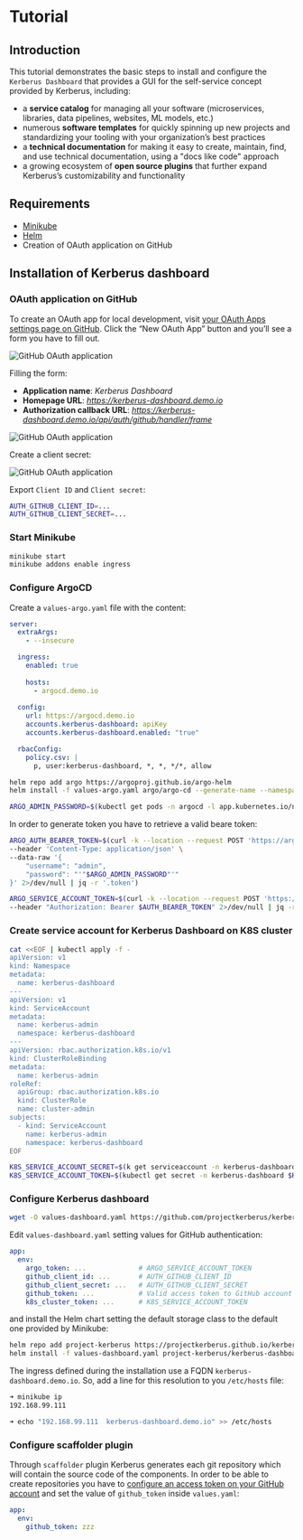 # Tutorial

## Introduction

This tutorial demonstrates the basic steps to install and configure the `Kerberus Dashboard` that provides a GUI for the self-service concept provided by Kerberus, including:

* a **service catalog** for managing all your software (microservices, libraries, data pipelines, websites, ML models, etc.)
* numerous **software templates** for quickly spinning up new projects and standardizing your tooling with your organization’s best practices
* a **technical documentation** for making it easy to create, maintain, find, and use technical documentation, using a "docs like code" approach
* a growing ecosystem of **open source plugins** that further expand Kerberus’s customizability and functionality

## Requirements

* [Minikube](https://minikube.sigs.k8s.io/docs/start/)
* [Helm](https://helm.sh/docs/intro/install/)
* Creation of OAuth application on GitHub

## Installation of Kerberus dashboard

### OAuth application on GitHub

To create an OAuth app for local development, visit [your OAuth Apps settings page on GitHub](https://github.com/settings/developers). Click the “New OAuth App” button and you’ll see a form you have to fill out.

![GitHub OAuth application](media/github_oauth_1.png)

Filling the form:

* **Application name**: *Kerberus Dashboard*
* **Homepage URL**: *<https://kerberus-dashboard.demo.io>*
* **Authorization callback URL**: *<https://kerberus-dashboard.demo.io/api/auth/github/handler/frame>*

![GitHub OAuth application](media/github_oauth_2.png)

Create a client secret:

![GitHub OAuth application](media/github_oauth_3.png)

Export `Client ID` and `Client secret`:

```bash
AUTH_GITHUB_CLIENT_ID=...
AUTH_GITHUB_CLIENT_SECRET=...
```

### Start Minikube

```bash
minikube start
minikube addons enable ingress
```

### Configure ArgoCD

Create a `values-argo.yaml` file with the content:

```yaml
server:
  extraArgs:
    - --insecure

  ingress:
    enabled: true
    
    hosts:
      - argocd.demo.io
  
  config:
    url: https://argocd.demo.io
    accounts.kerberus-dashboard: apiKey
    accounts.kerberus-dashboard.enabled: "true"

  rbacConfig:
    policy.csv: |
      p, user:kerberus-dashboard, *, *, */*, allow
```

```bash
helm repo add argo https://argoproj.github.io/argo-helm
helm install -f values-argo.yaml argo/argo-cd --generate-name --namespace=argocd --create-namespace

ARGO_ADMIN_PASSWORD=$(kubectl get pods -n argocd -l app.kubernetes.io/name=argocd-server -o name | cut -d'/' -f 2)
```

In order to generate token you have to retrieve a valid beare token:

```bash
ARGO_AUTH_BEARER_TOKEN=$(curl -k --location --request POST 'https://argocd.demo.io/api/v1/session' \
--header 'Content-Type: application/json' \
--data-raw '{
    "username": "admin",
    "password": "'"$ARGO_ADMIN_PASSWORD"'"
}' 2>/dev/null | jq -r '.token')

ARGO_SERVICE_ACCOUNT_TOKEN=$(curl -k --location --request POST 'https://argocd.demo.io/api/v1/account/kerberus-dashboard/token' \
--header "Authorization: Bearer $AUTH_BEARER_TOKEN" 2>/dev/null | jq -r '.token')
```

### Create service account for Kerberus Dashboard on K8S cluster

```bash
cat <<EOF | kubectl apply -f -
apiVersion: v1
kind: Namespace
metadata:
  name: kerberus-dashboard
---
apiVersion: v1
kind: ServiceAccount
metadata:
  name: kerberus-admin
  namespace: kerberus-dashboard
---
apiVersion: rbac.authorization.k8s.io/v1
kind: ClusterRoleBinding
metadata:
  name: kerberus-admin
roleRef:
  apiGroup: rbac.authorization.k8s.io
  kind: ClusterRole
  name: cluster-admin
subjects:
  - kind: ServiceAccount
    name: kerberus-admin
    namespace: kerberus-dashboard
EOF

K8S_SERVICE_ACCOUNT_SECRET=$(k get serviceaccount -n kerberus-dashboard kerberus-admin -o jsonpath="{.secrets[0].name}")
K8S_SERVICE_ACCOUNT_TOKEN=$(kubectl get secret -n kerberus-dashboard $K8S_SERVICE_ACCOUNT_SECRET -o jsonpath='{.data.token}' | base64 --decode)
```

### Configure Kerberus dashboard

```bash
wget -O values-dashboard.yaml https://github.com/projectkerberus/kerberus-dashboard/raw/main/charts/kerberus-dashboard/values.minikube.yaml
```

Edit `values-dashboard.yaml` setting values for GitHub authentication:

```yaml
app:
  env:
    argo_token: ...             # ARGO_SERVICE_ACCOUNT_TOKEN
    github_client_id: ...       # AUTH_GITHUB_CLIENT_ID
    github_client_secret: ...   # AUTH_GITHUB_CLIENT_SECRET
    github_token: ...           # Valid access token to GitHub account
    k8s_cluster_token: ...      # K8S_SERVICE_ACCOUNT_TOKEN
```

and install the Helm chart setting the default storage class to the default one provided by Minikube:

```bash
helm repo add project-kerberus https://projectkerberus.github.io/kerberus-dashboard/
helm install -f values-dashboard.yaml project-kerberus/kerberus-dashboard --generate-name --namespace=kerberus-dashboard --create-namespace
```

The ingress defined during the installation use a FQDN `kerberus-dashboard.demo.io`. So, add a line for this resolution to you `/etc/hosts` file:

```bash
➜ minikube ip
192.168.99.111

➜ echo "192.168.99.111  kerberus-dashboard.demo.io" >> /etc/hosts
```

### Configure scaffolder plugin

Through `scaffolder` plugin Kerberus generates each git repository which will contain the source code of the components. In order to be able to create repositories you have to [configure an access token on your GitHub account](https://docs.github.com/en/github/authenticating-to-github/creating-a-personal-access-token) and set the value of `github_token` inside `values.yaml`:

```yaml
app:
  env:
    github_token: zzz
```